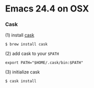 # Emacs 24.4 on OSX

### Cask

(1) install [cask](http://cask.readthedocs.org/en/latest/guide/installation.html)

```
$ brew install cask
```

(2) add cask to your `$PATH`

`export PATH="$HOME/.cask/bin:$PATH"`

(3) initialize cask

```
$ cask install
```

